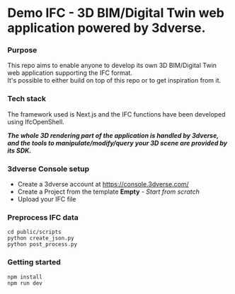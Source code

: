 # Demo IFC - 3D BIM/Digital Twin web application powered by 3dverse.

### Purpose
This repo aims to enable anyone to develop its own 3D BIM/Digital Twin web application supporting the IFC format.\
It's possible to either build on top of this repo or to get inspiration from it.
 
### Tech stack
The framework used is Next.js and the IFC functions have been developed using IfcOpenShell.

***The whole 3D rendering part of the application is handled by 3dverse, and the tools to manipulate/modify/query your 3D scene are provided by its SDK.***

### 3dverse Console setup
- Create a 3dverse account at https://console.3dverse.com/
- Create a Project from the template **Empty** - *Start from scratch*
- Upload your IFC file

### Preprocess IFC data
```
cd public/scripts
python create_json.py
python post_process.py
```

### Getting started

```
npm install
npm run dev
```
